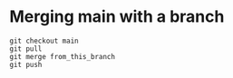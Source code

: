 # Merging main with a branch

```
git checkout main
git pull
git merge from_this_branch
git push
```
